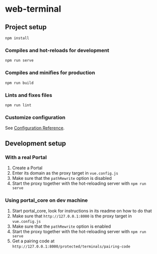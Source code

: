 # web-terminal


## Project setup
```
npm install
```

### Compiles and hot-reloads for development
```
npm run serve
```

### Compiles and minifies for production
```
npm run build
```

### Lints and fixes files
```
npm run lint
```

### Customize configuration
See [Configuration Reference](https://cli.vuejs.org/config/).


## Development setup

### With a real Portal

1. Create a Portal
2. Enter its domain as the proxy target in `vue.config.js`
3. Make sure that the `pathRewrite` option is disabled
4. Start the proxy together with the hot-reloading server with `npm run serve`

### Using portal_core on dev machine

1. Start portal_core, look for instructions in its readme on how to do that
2. Make sure that `http://127.0.0.1:8000` is the proxy target in `vue.config.js`
3. Make sure that the `pathRewrite` option is enabled
4. Start the proxy together with the hot-reloading server with `npm run serve`
5. Get a pairing code at `http://127.0.0.1:8000/protected/terminals/pairing-code`
